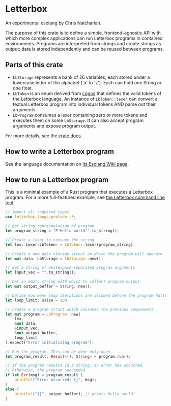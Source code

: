# Letterbox

An experimental esolang by Chris Natcharian.

The purpose of this crate is to define a simple, frontend-agnostic API with which more complex applications can run Letterbox programs in contained environments. Programs are interpreted from strings and create strings as output; data is stored independently and can be reused between programs.

## Parts of this crate

- `LbStorage` represents a bank of 26 variables, each stored under a lowercase letter of the alphabet ('a' to 'z'). Each can hold one String or one float.
- `LbToken` is an enum derived from [Logos](https://crates.io/crates/logos) that defines the valid tokens of the Letterbox language. An instance of `LbToken::lexer` can convert a textual Letterbox program into individual tokens AND parse out their arguments.
- `LbProgram` consumes a lexer containing zero or more tokens and executes them on some `LbStorage`. It can also accept program arguments and expose program output.

For more details, see the [crate docs](https://docs.rs/letterbox-lang/).

## How to write a Letterbox program

See the language documentation on [its Esolang Wiki page](https://esolangs.org/wiki/Letterbox).

## How to run a Letterbox program

This is a minimal example of a Rust program that executes a Letterbox program. For a more full-featured example, see [the Letterbox command line tool](https://github.com/CNatcharian/rs-letterbox).

```rust
// import all required types
use letterbox_lang::prelude::*;

// get string representation of program
let program_string = "P'Hello world'".to_string();

// Create a lexer to consume the string
let lex: Lexer<LbToken> = LbToken::lexer(program_string);

// Create a new data storage struct on which the program will operate
let mut data: LbStorage = LbStorage::new();

// Get a string of whitespace-separated program arguments
let input_vec = "".to_string();

// Get an empty string with which to collect program output
let mut output_buffer = String::new();

// Define how many loop iterations are allowed before the program halts to prevent infinite loops
let loop_limit: usize = 100;

// Create a program struct which consumes the previous components
let mut program = LbProgram::new(
    lex,
    &mut data,
    &input_vec,
    &mut output_buffer,
    loop_limit
).expect("Error initializing program");

// Run the program. This can be done only once.
let program_result: Result<(), String> = program.run();

// If the program results in a string, an error has occurred.
// Otherwise, the program succeeded.
if let Err(msg) = program_result {
    println!("Error occurred: {}", msg);
}
else {
    println!("{}", output_buffer); // prints Hello world!
}
```

